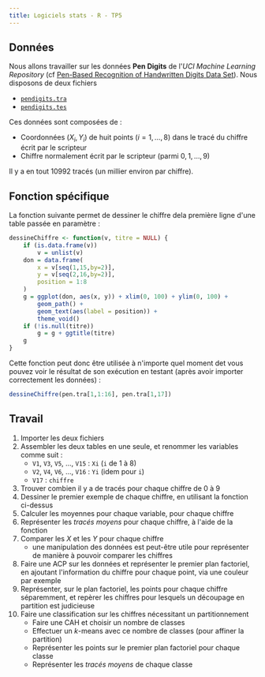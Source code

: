```yaml
---
title: Logiciels stats - R - TP5
---
```


## Données

Nous allons travailler sur les données **Pen Digits** de l'*UCI Machine Learning Repository* (cf [Pen-Based Recognition of Handwritten Digits Data Set](https://archive.ics.uci.edu/ml/datasets/Pen-Based+Recognition+of+Handwritten+Digits)). Nous disposons de deux fichiers

- [`pendigits.tra`](logiciels-stats/pendigits.tra)
- [`pendigits.tes`](logiciels-stats/pendigits.tes)

Ces données sont composées de :

-  Coordonnées $(X_i,Y_i)$ de huit points ($i=1,\ldots,8$) dans le tracé du chiffre écrit par le scripteur
-  Chiffre normalement écrit par le scripteur (parmi $0, 1, \ldots, 9$)

Il y a en tout 10992 tracés (un millier environ par chiffre).

## Fonction spécifique

La fonction suivante permet de dessiner le chiffre dela première ligne d'une table passée en paramètre :

```r
dessineChiffre <- function(v, titre = NULL) {
    if (is.data.frame(v))
        v = unlist(v)
    don = data.frame(
        x = v[seq(1,15,by=2)],
        y = v[seq(2,16,by=2)],
        position = 1:8
    )
    g = ggplot(don, aes(x, y)) + xlim(0, 100) + ylim(0, 100) +
        geom_path() +
        geom_text(aes(label = position)) + 
        theme_void() 
    if (!is.null(titre))
        g = g + ggtitle(titre)
    g
}
```

Cette fonction peut donc être utilisée à n'importe quel moment det vous pouvez voir le résultat de son exécution en testant (après avoir importer correctement les données) :

```r
dessineChiffre(pen.tra[1,1:16], pen.tra[1,17])
```

## Travail

1. Importer les deux fichiers
2. Assembler les deux tables en une seule, et renommer les variables comme suit :
	- `V1`, `V3`, `V5`, ..., `V15` : `Xi` (`i` de 1 à 8)
	- `V2`, `V4`, `V6`, ..., `V16` : `Yi` (idem pour `i`)
	- `V17` : `chiffre`
3. Trouver combien il y a de tracés pour chaque chiffre de $0$ à $9$
4. Dessiner le premier exemple de chaque chiffre, en utilisant la fonction ci-dessus
5. Calculer les moyennes pour chaque variable, pour chaque chiffre
6. Représenter les *tracés moyens* pour chaque chiffre, à l'aide de la fonction
7. Comparer les $X$ et les $Y$ pour chaque chiffre
	- une manipulation des données est peut-être utile pour représenter de manière à pouvoir comparer les chiffres
8. Faire une ACP sur les données et représenter le premier plan factoriel, en ajoutant l'information du chiffre pour chaque point, via une couleur par exemple
9. Représenter, sur le plan factoriel, les points pour chaque chiffre séparemment, et repèrer les chiffres pour lesquels un découpage en partition est judicieuse
10. Faire une classification sur les chiffres nécessitant un partitionnement
	- Faire une CAH et choisir un nombre de classes 
	- Effectuer un $k$-means avec ce nombre de classes (pour affiner la partition)
	- Représenter les points sur le premier plan factoriel pour chaque classe
	- Représenter les *tracés moyens* de chaque classe
